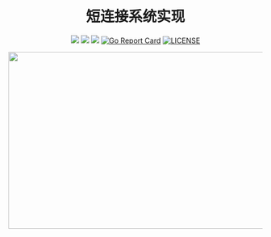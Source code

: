 <div align="center">

# 短连接系统实现
</div>


<div align="center">

![](https://img.shields.io/github/languages/code-size/chengxiaoer233/short_url?label=CodeSize)
![](https://img.shields.io/github/stars/chengxiaoer233/short_url?label=GitHub)
![](https://img.shields.io/github/watchers/chengxiaoer233/short_url?label=Watch)
[![Go Report Card](https://goreportcard.com/badge/github.com/chengxiaoer233/short_url)](https://goreportcard.com/report/github.com/chengxiaoer233/short_url)
[![LICENSE](https://img.shields.io/badge/license-MIT-green)](https://mit-license.org/)
</div>


<div align="center">

<img  src="https://my-source666.obs.cn-south-1.myhuaweicloud.com/myBlog/golang-jixiangwu-image.png" width="600" height="350"/>

</div>

